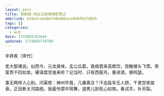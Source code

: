 ```yaml
---
layout: post
title: 贺新郎·同父见和再用韵答之
abbrlink: b34e5cde58e749a98bace0d0f81fd055
tags: []
categories:
  - wcd
date: 1733885762844
updated: 1733885778760
---
```


辛弃疾〔宋代〕

老大那堪说。似而今、元龙臭味，孟公瓜葛。我病君来高歌饮，惊散楼头飞雪。笑富贵千钧如发。硬语盘空谁来听？记当时、只有西窗月。重进酒，换鸣瑟。

事无两样人心别。问渠侬：神州毕竟，几番离合？汗血盐车无人顾，千里空收骏骨。正目断关河路绝。我最怜君中宵舞，道男儿到死心如铁。看试手，补天裂。
